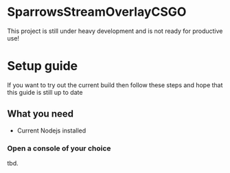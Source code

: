 # SparrowsStreamOverlayCSGO

This project is still under heavy development and is not ready for productive use!


# Setup guide

If you want to try out the current build then follow these steps and hope that this guide is still up to date

## What you need

- Current Nodejs installed

### Open a console of your choice

tbd.
